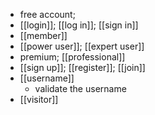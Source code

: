 - free account;
- [[login]]; [[log in]]; [[sign in]]
- [[member]]
- [[power user]]; [[expert user]]
- premium; [[professional]]
- [[sign up]]; [[register]]; [[join]]
- [[username]]
    - validate the username
- [[visitor]]
